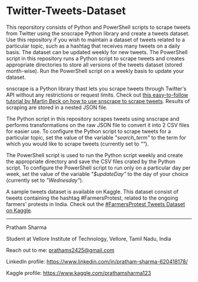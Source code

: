 # Twitter-Tweets-Dataset
This reporsitory consists of Python and PowerShell scripts to scrape tweets from Twitter using the snscrape Python library and create a tweets dataset. Use this repository if you wish to maintain a dataset of tweets related to a particular topic, such as a hashtag that receives many tweets on a daily basis. The dataset can be updated weekly for new tweets. The PowerShell script in this repository runs a Python script to scrape tweets and creates appropriate directories to store all versions of the tweets dataset (stored month-wise). Run the PowerShell script on a weekly basis to update your dataset.

snscrape is a Python library thast lets you scrape tweets through Twitter's API without any restrictions or request limits. Check out [this easy-to-follow tutorial by Martin Beck on how to use snscrape to scrape tweets](https://medium.com/better-programming/how-to-scrape-tweets-with-snscrape-90124ed006af). Results of scraping are stored in a nested JSON file.

The Python script in this repository scrapes tweets using snscrape and performs transformations on the raw JSON file to convert it into 2 CSV files for easier use. To configure the Python script to scrape tweets for a particular topic, set the value of the variable _"search_term"_ to the term for which you would like to scrape tweets (currently set to _""_).

The PowerShell script is used to run the Python script weekly and create the appropriate directory and save the CSV files crated by the Python script. To configure the PowerShell script to run only on a particular day per week, set the value of the variable _"$updateDay"_ to the day of your choice (currently set to _"Wednesday"_).

A sample tweets dataset is available on Kaggle. This dataset consist of tweets containing the hashtag #FarmersProtest, related to the ongoing farmers' protests in India. Check out the [#FarmersProtest Tweets Dataset on Kaggle](https://www.kaggle.com/prathamsharma123/farmers-protest-tweets-dataset-csv).

---

Pratham Sharma

Student at Vellore Institute of Technology, Vellore, Tamil Nadu, India

Reach out to me: prathams2425@gmail.com

LinkedIn profile: https://www.linkedin.com/in/pratham-sharma-620418178/

Kaggle profile: https://www.kaggle.com/prathamsharma123
